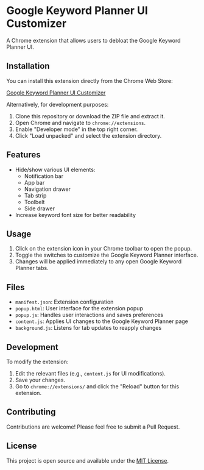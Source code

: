 # Google Keyword Planner UI Customizer

A Chrome extension that allows users to debloat the Google Keyword Planner UI.

## Installation

You can install this extension directly from the Chrome Web Store:

[Google Keyword Planner UI Customizer](https://chromewebstore.google.com/detail/google-keyword-planner-ui/jcnedbebdejdpdfknoklaoadmoggfgbh)

Alternatively, for development purposes:

1. Clone this repository or download the ZIP file and extract it.
2. Open Chrome and navigate to `chrome://extensions`.
3. Enable "Developer mode" in the top right corner.
4. Click "Load unpacked" and select the extension directory.

## Features

- Hide/show various UI elements:
  - Notification bar
  - App bar
  - Navigation drawer
  - Tab strip
  - Toolbelt
  - Side drawer
- Increase keyword font size for better readability

## Usage

1. Click on the extension icon in your Chrome toolbar to open the popup.
2. Toggle the switches to customize the Google Keyword Planner interface.
3. Changes will be applied immediately to any open Google Keyword Planner tabs.

## Files

- `manifest.json`: Extension configuration
- `popup.html`: User interface for the extension popup
- `popup.js`: Handles user interactions and saves preferences
- `content.js`: Applies UI changes to the Google Keyword Planner page
- `background.js`: Listens for tab updates to reapply changes

## Development

To modify the extension:

1. Edit the relevant files (e.g., `content.js` for UI modifications).
2. Save your changes.
3. Go to `chrome://extensions/` and click the "Reload" button for this extension.

## Contributing

Contributions are welcome! Please feel free to submit a Pull Request.

## License

This project is open source and available under the [MIT License](LICENSE).